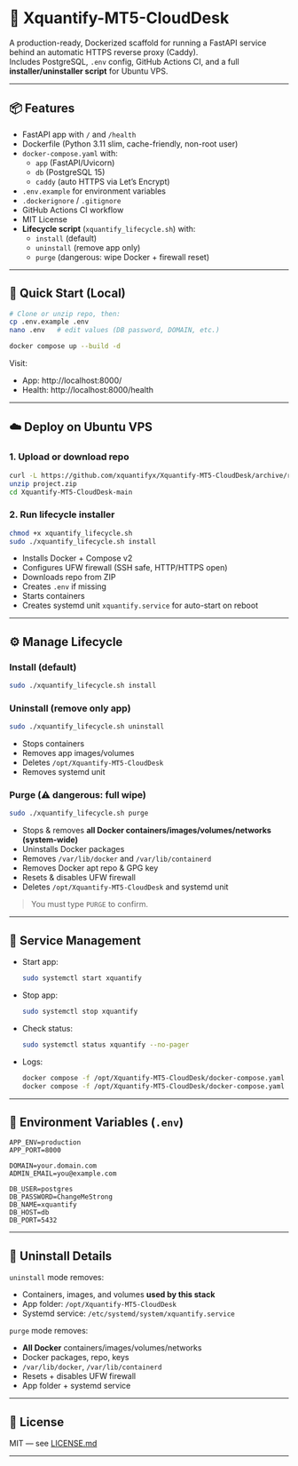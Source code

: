 # 🚀 Xquantify-MT5-CloudDesk

A production-ready, Dockerized scaffold for running a FastAPI service behind an automatic HTTPS reverse proxy (Caddy).  
Includes PostgreSQL, `.env` config, GitHub Actions CI, and a full **installer/uninstaller script** for Ubuntu VPS.

---

## 📦 Features

- FastAPI app with `/` and `/health`
- Dockerfile (Python 3.11 slim, cache-friendly, non-root user)
- `docker-compose.yaml` with:
  - `app` (FastAPI/Uvicorn)
  - `db` (PostgreSQL 15)
  - `caddy` (auto HTTPS via Let’s Encrypt)
- `.env.example` for environment variables
- `.dockerignore` / `.gitignore`
- GitHub Actions CI workflow
- MIT License
- **Lifecycle script** (`xquantify_lifecycle.sh`) with:
  - `install` (default)
  - `uninstall` (remove app only)
  - `purge` (dangerous: wipe Docker + firewall reset)

---

## 🚀 Quick Start (Local)

```bash
# Clone or unzip repo, then:
cp .env.example .env
nano .env   # edit values (DB password, DOMAIN, etc.)

docker compose up --build -d
```

Visit:
- App: http://localhost:8000/
- Health: http://localhost:8000/health

---

## ☁️ Deploy on Ubuntu VPS

### 1. Upload or download repo
```bash
curl -L https://github.com/xquantifyx/Xquantify-MT5-CloudDesk/archive/refs/heads/main.zip -o project.zip
unzip project.zip
cd Xquantify-MT5-CloudDesk-main
```

### 2. Run lifecycle installer
```bash
chmod +x xquantify_lifecycle.sh
sudo ./xquantify_lifecycle.sh install
```

- Installs Docker + Compose v2
- Configures UFW firewall (SSH safe, HTTP/HTTPS open)
- Downloads repo from ZIP
- Creates `.env` if missing
- Starts containers
- Creates systemd unit `xquantify.service` for auto-start on reboot

---

## ⚙️ Manage Lifecycle

### Install (default)
```bash
sudo ./xquantify_lifecycle.sh install
```

### Uninstall (remove only app)
```bash
sudo ./xquantify_lifecycle.sh uninstall
```
- Stops containers
- Removes app images/volumes
- Deletes `/opt/Xquantify-MT5-CloudDesk`
- Removes systemd unit

### Purge (⚠️ dangerous: full wipe)
```bash
sudo ./xquantify_lifecycle.sh purge
```
- Stops & removes **all Docker containers/images/volumes/networks (system-wide)**
- Uninstalls Docker packages
- Removes `/var/lib/docker` and `/var/lib/containerd`
- Removes Docker apt repo & GPG key
- Resets & disables UFW firewall
- Deletes `/opt/Xquantify-MT5-CloudDesk` and systemd unit

> You must type `PURGE` to confirm.

---

## 🔧 Service Management

- Start app:
  ```bash
  sudo systemctl start xquantify
  ```
- Stop app:
  ```bash
  sudo systemctl stop xquantify
  ```
- Check status:
  ```bash
  sudo systemctl status xquantify --no-pager
  ```
- Logs:
  ```bash
  docker compose -f /opt/Xquantify-MT5-CloudDesk/docker-compose.yaml logs -f app
  docker compose -f /opt/Xquantify-MT5-CloudDesk/docker-compose.yaml logs -f caddy
  ```

---

## 🔑 Environment Variables (`.env`)

```env
APP_ENV=production
APP_PORT=8000

DOMAIN=your.domain.com
ADMIN_EMAIL=you@example.com

DB_USER=postgres
DB_PASSWORD=ChangeMeStrong
DB_NAME=xquantify
DB_HOST=db
DB_PORT=5432
```

---

## 🧹 Uninstall Details

`uninstall` mode removes:
- Containers, images, and volumes **used by this stack**
- App folder: `/opt/Xquantify-MT5-CloudDesk`
- Systemd service: `/etc/systemd/system/xquantify.service`

`purge` mode removes:
- **All Docker** containers/images/volumes/networks
- Docker packages, repo, keys
- `/var/lib/docker`, `/var/lib/containerd`
- Resets + disables UFW firewall
- App folder + systemd service

---

## 📝 License

MIT — see [LICENSE.md](LICENSE.md)

---
